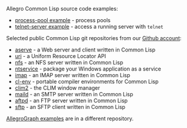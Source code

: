 Allegro Common Lisp source code examples:

* [process-pool example](process-pool/README.md) - process pools
* [telnet-server example](telnet-server/README.md) - access a running
   server with `telnet`

Selected public Common Lisp git repositories from our [Github account](https://github.com/franzinc):

* [aserve](https://github.com/franzinc/aserve) - a Web server and
   client written in Common Lisp
* [uri](https://github.com/franzinc/uri) - a Uniform Resource Locator API
* [nfs](https://github.com/franzinc/nfs) - an NFS server written in
   Common Lisp
* [ntservice](https://github.com/franzinc/ntservice) - package your
   Windows application as a service
* [imap](https://github.com/franzinc/imap) - an IMAP server written in
   Common Lisp
* [cl-env](https://github.com/franzinc/cl-env) - portable compiler
   environments for Common Lisp
* [clim2](https://github.com/franzinc/clim2) - the CLIM window manager
* [maild](https://github.com/franzinc/maild) - an SMTP server written
   in Common Lisp
* [aftpd](https://github.com/franzinc/aftpd) - an FTP server written
   in Common Lisp
* [sftp](https://github.com/franzinc/sftp) - an SFTP client written in
   Common Lisp

[AllegroGraph examples](https://github.com/franzinc/agraph-examples)
are in a different repository.
